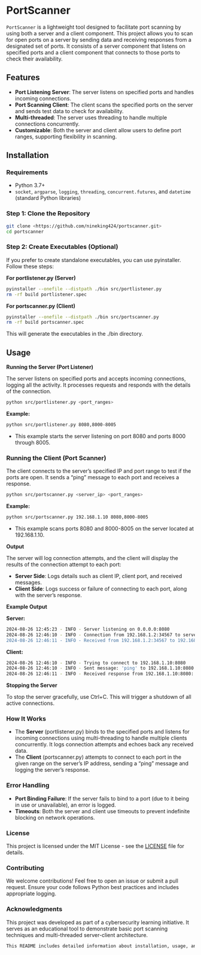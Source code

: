 # PortScanner

`PortScanner` is a lightweight tool designed to facilitate port scanning by using both a server and a client component. This project allows you to scan for open ports on a server by sending data and receiving responses from a designated set of ports. It consists of a server component that listens on specified ports and a client component that connects to those ports to check their availability.

## Features

- **Port Listening Server**: The server listens on specified ports and handles incoming connections.
- **Port Scanning Client**: The client scans the specified ports on the server and sends test data to check for availability.
- **Multi-threaded**: The server uses threading to handle multiple connections concurrently.
- **Customizable**: Both the server and client allow users to define port ranges, supporting flexibility in scanning.

## Installation

### Requirements

- Python 3.7+
- `socket`, `argparse`, `logging`, `threading`, `concurrent.futures`, and `datetime` (standard Python libraries)

### Step 1: Clone the Repository

```bash
git clone <https://github.com/nineking424/portscanner.git>
cd portscanner
```

### **Step 2: Create Executables (Optional)**

If you prefer to create standalone executables, you can use pyinstaller. Follow these steps:

**For portlistener.py (Server)**

```bash
pyinstaller --onefile --distpath ./bin src/portlistener.py
rm -rf build portlistener.spec
```

**For portscanner.py (Client)**

```bash
pyinstaller --onefile --distpath ./bin src/portscanner.py
rm -rf build portscanner.spec
```

This will generate the executables in the ./bin directory.

## Usage

**Running the Server (Port Listener)**

The server listens on specified ports and accepts incoming connections, logging all the activity. It processes requests and responds with the details of the connection.

```bash
python src/portlistener.py <port_ranges>
```

**Example:**

```bash
python src/portlistener.py 8080,8000-8005
```

- This example starts the server listening on port 8080 and ports 8000 through 8005.

### **Running the Client (Port Scanner)**

The client connects to the server’s specified IP and port range to test if the ports are open. It sends a “ping” message to each port and receives a response.

```bash
python src/portscanner.py <server_ip> <port_ranges>
```

**Example:**

```bash
python src/portscanner.py 192.168.1.10 8080,8000-8005
```

- This example scans ports 8080 and 8000-8005 on the server located at 192.168.1.10.

**Output**

The server will log connection attempts, and the client will display the results of the connection attempt to each port:

- **Server Side**: Logs details such as client IP, client port, and received messages.
- **Client Side**: Logs success or failure of connecting to each port, along with the server’s response.

**Example Output**

**Server:**

```bash
2024-08-26 12:45:23 - INFO - Server listening on 0.0.0.0:8080
2024-08-26 12:46:10 - INFO - Connection from 192.168.1.2:34567 to server's IP 192.168.1.10:8080 on port 8080
2024-08-26 12:46:11 - INFO - Received from 192.168.1.2:34567 to 192.168.1.10:8080: ping
```

**Client:**

```bash
2024-08-26 12:46:10 - INFO - Trying to connect to 192.168.1.10:8080
2024-08-26 12:46:10 - INFO - Sent message: 'ping' to 192.168.1.10:8080
2024-08-26 12:46:11 - INFO - Received response from 192.168.1.10:8080: [2024-08-26 12:46:10][192.168.1.2:34567 -> 192.168.1.10:8080] ping
```

**Stopping the Server**

To stop the server gracefully, use Ctrl+C. This will trigger a shutdown of all active connections.

### **How It Works**

- The **Server** (portlistener.py) binds to the specified ports and listens for incoming connections using multi-threading to handle multiple clients concurrently. It logs connection attempts and echoes back any received data.
- The **Client** (portscanner.py) attempts to connect to each port in the given range on the server’s IP address, sending a “ping” message and logging the server’s response.

### **Error Handling**

- **Port Binding Failure**: If the server fails to bind to a port (due to it being in use or unavailable), an error is logged.
- **Timeouts**: Both the server and client use timeouts to prevent indefinite blocking on network operations.

### **License**

This project is licensed under the MIT License - see the [LICENSE](https://www.notion.so/stjeong/LICENSE) file for details.

### **Contributing**

We welcome contributions! Feel free to open an issue or submit a pull request. Ensure your code follows Python best practices and includes appropriate logging.

### **Acknowledgments**

This project was developed as part of a cybersecurity learning initiative. It serves as an educational tool to demonstrate basic port scanning techniques and multi-threaded server-client architecture.

```bash
This README includes detailed information about installation, usage, and how the project works, making it easier for users to understand and get started with the `PortScanner` project. Let me know if you need further customization!
```
